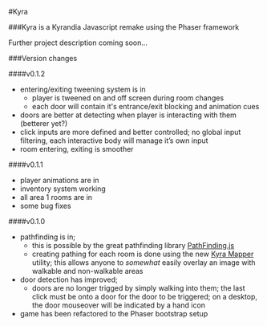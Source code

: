 #Kyra

###Kyra is a Kyrandia Javascript remake using the Phaser framework

Further project description coming soon...

###Version changes

####v0.1.2
- entering/exiting tweening system is in 
	- player is tweened on and off screen during room changes
	- each door will contain it's entrance/exit blocking and animation cues
- doors are better at detecting when player is interacting with them (betterer yet?)
- click inputs are more defined and better controlled; no global input filtering, each interactive body will manage it’s own input
-	room entering, exiting is smoother

####v0.1.1
- player animations are in
- inventory system working
- all area 1 rooms are in
- some bug fixes

####v0.1.0
- pathfinding is in; 
	- this is possible by the great pathfinding library [PathFinding.js](https://github.com/qiao/PathFinding.js)
	- creating pathing for each room is done using the new [Kyra Mapper](https://github.com/jonoco/Kyra-Mapper) utility; this allows anyone to *somewhat* easily overlay an image with walkable and non-walkable areas
- door detection has improved; 
	- doors are no longer trigged by simply walking into them; the last click must be onto a door for the door to be triggered; on a desktop, the door mouseover will be indicated by a hand icon
- game has been refactored to the Phaser bootstrap setup